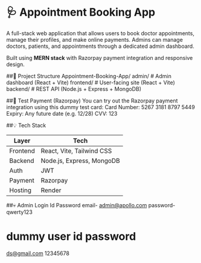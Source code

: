# 🩺 Appointment Booking App

A full-stack web application that allows users to book doctor appointments, manage their profiles, and make online payments. Admins can manage doctors, patients, and appointments through a dedicated admin dashboard.

Built using **MERN stack** with Razorpay payment integration and responsive design.

##📂 Project Structure
Appointment-Booking-App/
 admin/ # Admin dashboard (React + Vite)
 frontend/ # User-facing site (React + Vite)
 backend/ # REST API (Node.js + Express + MongoDB)

##🧪 Test Payment (Razorpay)
You can try out the Razorpay payment integration using this dummy test card:
Card Number: 5267 3181 8797 5449
Expiry: Any future date (e.g. 12/28)
CVV: 123

 ##💡 Tech Stack

| Layer       | Tech                        |
|-------------|-----------------------------|
| Frontend    | React, Vite, Tailwind CSS   |
| Backend     | Node.js, Express, MongoDB   |
| Auth        | JWT                         |
| Payment     | Razorpay                    |
| Hosting     | Render                      |

##💀 Admin Login Id Password
email- admin@apollo.com
password- qwerty123
# dummy user id password 
ds@gmail.com
12345678

